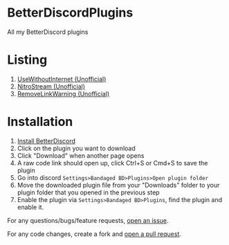 # BetterDiscordPlugins
All my BetterDiscord plugins


# Listing
1. [UseWithoutInternet (Unofficial)](https://github.com/PreciousWarrior/BetterDiscordPlugins/tree/main/UseWithoutInternet#readme)
2. [NitroStream (Unofficial)](https://github.com/PreciousWarrior/BetterDiscordPlugins/tree/main/NitroStream#readme)
3. [RemoveLinkWarning (Unofficial)](https://github.com/PreciousWarrior/BetterDiscordPlugins/tree/main/RemoveLinkWarning#readme)

# Installation
1. [Install BetterDiscord](https://github.com/rauenzi/BetterDiscordApp/blob/master/README.md)
2. Click on the plugin you want to download
3. Click "Download" when another page opens
4. A raw code link should open up, click Ctrl+S or Cmd+S to save the plugin
5. Go into discord `Settings>Bandaged BD>Plugins>Open plugin folder`
6. Move the downloaded plugin file from your "Downloads" folder to your plugin folder that you opened in the previous step
7. Enable the plugin via `Settings>Bandaged BD>Plugins`, find the plugin and enable it.


For any questions/bugs/feature requests, [open an issue](https://github.com/PreciousWarrior/BetterDiscordPlugins/issues/new).

For any code changes, create a fork and [open a pull request](https://github.com/PreciousWarrior/BetterDiscordPlugins/compare/development...development).
